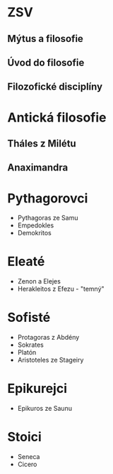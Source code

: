 # ZSV

## Mýtus a filosofie

## Úvod do filosofie

## Filozofické disciplíny

# Antická filosofie

## Tháles z Milétu

## Anaximandra

# Pythagorovci
- Pythagoras ze Samu
- Empedokles
- Demokritos

# Eleaté
- Zenon a Elejes
- Herakleitos z Efezu - "temný"

# Sofisté
- Protagoras z Abdény
- Sokrates
- Platón
- Aristoteles ze Stageiry

# Epikurejci
- Epikuros ze Saunu

# Stoici
- Seneca
- Cicero
